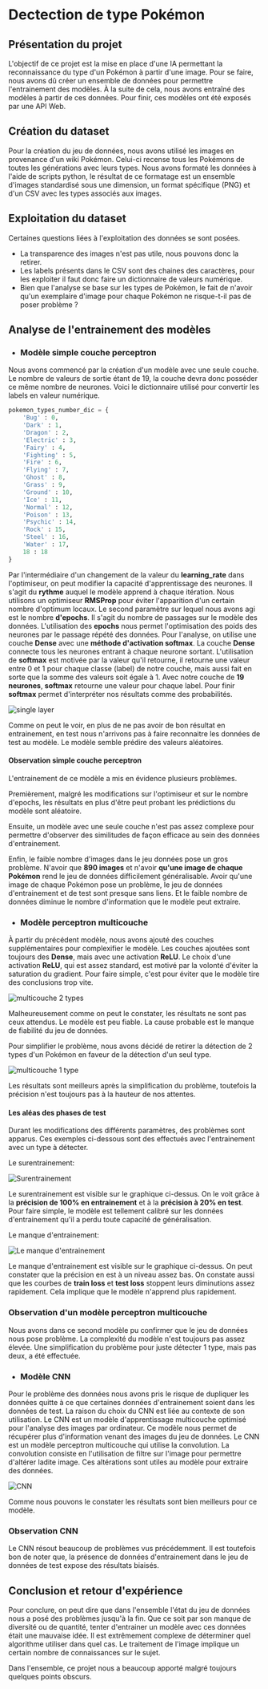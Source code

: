 # Dectection de type Pokémon

## Présentation du projet

L'objectif de ce projet est la mise en place d'une IA permettant la reconnaissance du type d'un Pokémon à partir d'une image.
Pour se faire, nous avons dû créer un ensemble de données pour permettre l'entrainement des modèles.
À la suite de cela, nous avons entraîné des modèles à partir de ces données.
Pour finir, ces modèles ont été exposés par une API Web.

## Création du dataset

Pour la création du jeu de données, nous avons utilisé les images en provenance d'un wiki Pokémon.
Celui-ci recense tous les Pokémons de toutes les générations avec leurs types.
Nous avons formaté les données à l'aide de scripts python, le résultat de ce formatage est un ensemble d'images standardisé sous une dimension, un format spécifique (PNG) et d'un CSV avec les types associés aux images.

## Exploitation du dataset

Certaines questions liées à l'exploitation des données se sont posées.

- La transparence des images n'est pas utile, nous pouvons donc la retirer.
- Les labels présents dans le CSV sont des chaines des caractères, pour les exploiter il faut donc faire un dictionnaire de valeurs numérique.
- Bien que l'analyse se base sur les types de Pokémon, le fait de n'avoir qu'un exemplaire d'image pour chaque Pokémon ne risque-t-il pas de poser problème ?

## Analyse de l'entrainement des modèles

- ### Modèle simple couche perceptron

Nous avons commencé par la création d'un modèle avec une seule couche.
Le nombre de valeurs de sortie étant de 19, la couche devra donc posséder ce même nombre de neurones.
Voici le dictionnaire utilisé pour convertir les labels en valeur numérique.

```py
pokemon_types_number_dic = {
    'Bug' : 0,
    'Dark' : 1,
    'Dragon' : 2,
    'Electric' : 3,
    'Fairy' : 4,
    'Fighting' : 5,
    'Fire' : 6,
    'Flying' : 7,
    'Ghost' : 8,
    'Grass' : 9,
    'Ground' : 10,
    'Ice' : 11,
    'Normal' : 12,
    'Poison' : 13,
    'Psychic' : 14,
    'Rock' : 15,
    'Steel' : 16,
    'Water' : 17,
    18 : 18
}
```

Par l'intermédiaire d'un changement de la valeur du **learning_rate** dans l'optimiseur, on peut modifier la capacité d'apprentissage des neurones. Il s'agit du **rythme** auquel le modèle apprend à chaque itération.
Nous utilisons un optimiseur **RMSProp** pour éviter l'apparition d'un certain nombre d'optimum locaux.
Le second paramètre sur lequel nous avons agi est le nombre **d'epochs**. Il s'agit du nombre de passages sur le modèle des données.
L'utilisation des **epochs** nous permet l'optimisation des poids des neurones par le passage répété des données.
Pour l'analyse, on utilise une couche **Dense** avec une **méthode d'activation softmax**.
La couche **Dense** connecte tous les neurones entrant à chaque neurone sortant.
L'utilisation de **softmax** est motivée par la valeur qu'il retourne, il retourne une valeur entre 0 et 1 pour chaque classe (label) de notre couche, mais aussi fait en sorte que la somme des valeurs soit égale à 1. Avec notre couche de **19 neurones**, **softmax** retourne une valeur pour chaque label.
Pour finir **softmax** permet d'interpréter nos résultats comme des probabilités.  

![single layer](presentation_resources/pokemon_linear_graph.png)

Comme on peut le voir, en plus de ne pas avoir de bon résultat en entrainement, en test nous n'arrivons pas à faire reconnaitre les données de test au modèle.
Le modèle semble prédire des valeurs aléatoires.

#### Observation simple couche perceptron

L'entrainement de ce modèle a mis en évidence plusieurs problèmes.

Premièrement, malgré les modifications sur l'optimiseur et sur le nombre d'epochs, les résultats en plus d'être peut probant les prédictions du modèle sont aléatoire.

Ensuite, un modèle avec une seule couche n'est pas assez complexe pour permettre d'observer des similitudes de façon efficace au sein des données d'entrainement.

Enfin, le faible nombre d'images dans le jeu données pose un gros problème. N'avoir que **890 images** et n'avoir **qu'une image de chaque Pokémon** rend le jeu de données difficilement généralisable. Avoir qu'une image de chaque Pokémon pose un problème, le jeu de données d'entrainement et de test sont presque sans liens. Et le faible nombre de données diminue le nombre d'information que le modèle peut extraire.

- ### Modèle perceptron multicouche

À partir du précédent modèle, nous avons ajouté des couches supplémentaires pour complexifier le modèle.
Les couches ajoutées sont toujours des **Dense**, mais avec une activation **ReLU**.
Le choix d'une activation **ReLU**, qui est assez standard, est motivé par la volonté d'éviter la saturation du gradient. Pour faire simple, c'est pour éviter que le modèle tire des conclusions trop vite.

![multicouche 2 types](presentation_resources/pokemon_multi_layer_perceptron_2_types.png)

Malheureusement comme on peut le constater, les résultats ne sont pas ceux attendus. Le modèle est peu fiable. La cause probable est le manque de fiabilité du jeu de données.

Pour simplifier le problème, nous avons décidé de retirer la détection de 2 types d'un Pokémon en faveur de la détection d'un seul type.

![multicouche 1 type](presentation_resources/pokemon_multi_layer_perceptron_1_types.png)

Les résultats sont meilleurs après la simplification du problème, toutefois la précision n'est toujours pas à la hauteur de nos attentes.

#### Les aléas des phases de test

Durant les modifications des différents paramètres, des problèmes sont apparus. Ces exemples ci-dessous sont des effectués avec l'entrainement avec un type à détecter.

Le surentrainement:

![Surentrainement](presentation_resources/pokemon_multi_layer_perceptron_1_types_overfiting.png)

Le surentrainement est visible sur le graphique ci-dessus.
On le voit grâce à la **précision de 100% en entrainement** et à la **précision à 20% en test**.
Pour faire simple, le modèle est tellement calibré sur les données d'entrainement qu'il a perdu toute capacité de généralisation.

Le manque d'entrainement:

![Le manque d'entrainement](presentation_resources/pokemon_multi_layer_perceptron_1_types_underfiting.png)

Le manque d'entrainement est visible sur le graphique ci-dessus.
On peut constater que la précision en est à un niveau assez bas.
On constate aussi que les courbes de **train loss** et **test loss** stoppent leurs diminutions assez rapidement. Cela implique que le modèle n'apprend plus rapidement.

### Observation d'un modèle perceptron multicouche

Nous avons dans ce second modèle pu confirmer que le jeu de données nous pose problème. La complexité du modèle n'est toujours pas assez élevée.
Une simplification du problème pour juste détecter 1 type, mais pas deux, a été effectuée.

- ### Modèle CNN

Pour le problème des données nous avons pris le risque de dupliquer les données quitte à ce que certaines données d'entrainement soient dans les données de test.
La raison du choix du CNN est liée au contexte de son utilisation. Le CNN est un modèle d'apprentissage multicouche optimisé pour l'analyse des images par ordinateur.
Ce modèle nous permet de récupérer plus d'information venant des images du jeu de données.
Le CNN est un modèle perceptron multicouche qui utilise la convolution.
La convolution consiste en l'utilisation de filtre sur l'image pour permettre d'altérer ladite image.
Ces altérations sont utiles au modèle pour extraire des données.

![CNN](presentation_resources/pokemon_cnn_graph.png)

Comme nous pouvons le constater les résultats sont bien meilleurs pour ce modèle.

### Observation CNN

Le CNN résout beaucoup de problèmes vus précédemment. Il est toutefois bon de noter que, la présence de données d'entrainement dans le jeu de données de test expose des résultats biaisés.

## Conclusion et retour d'expérience

Pour conclure, on peut dire que dans l'ensemble l'état du jeu de données nous a posé des problèmes jusqu'à la fin.
Que ce soit par son manque de diversité ou de quantité, tenter d'entrainer un modèle avec ces données était une mauvaise idée.
Il est extrêmement complexe de déterminer quel algorithme utiliser dans quel cas.
Le traitement de l'image implique un certain nombre de connaissances sur le sujet.

Dans l'ensemble, ce projet nous a beaucoup apporté malgré toujours quelques points obscurs.
